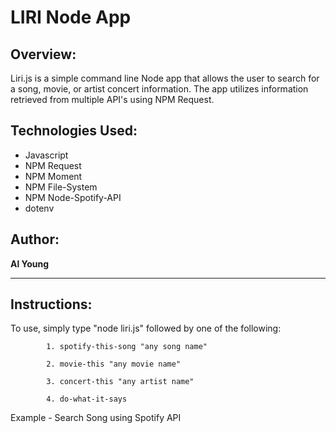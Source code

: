 # LIRI Node App

## Overview:

Liri.js is a simple command line Node app that allows the user to search for a song, movie, or artist concert information.  The app utilizes information retrieved from multiple API's using NPM Request.  

## Technologies Used:
- Javascript
- NPM Request
- NPM Moment
- NPM File-System
- NPM Node-Spotify-API
- dotenv

## Author:

<strong>Al Young</strong>
<hr>

## Instructions:

To use, simply type "node liri.js" followed by one of the following:
 
            1. spotify-this-song "any song name"
            
            2. movie-this "any movie name"
            
            3. concert-this "any artist name"
            
            4. do-what-it-says
            
 <bold>Example - Search Song using Spotify API</bold>
            
